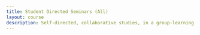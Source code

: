 ```yaml
---
title: Student Directed Seminars (All)
layout: course
description: Self-directed, collaborative studies, in a group-learning environment, initiated and coordinated by senior undergraduate students with the supervision of a faculty advisor. Course structure, enrolment and delivery methods will comply with the "Handbook for Student Directed Seminars".
---
```

